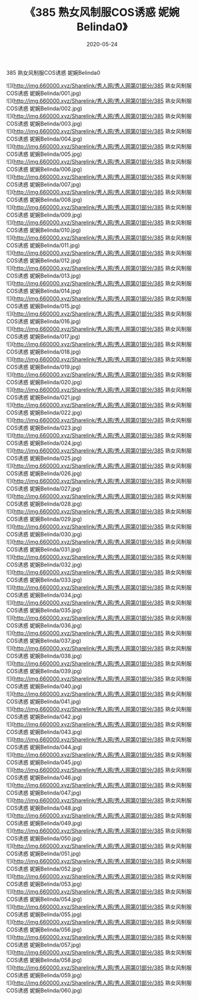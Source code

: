 ﻿---
layout: post
title:  《385 熟女风制服COS诱惑 妮婉Belinda0》
date:   2020-05-24
img: http://img.660000.xyz/Sharelink/秀人网/秀人网第01部分/385 熟女风制服COS诱惑 妮婉Belinda0/000.jpg
categories: [美女, 清纯, 唯美]
---

385 熟女风制服COS诱惑 妮婉Belinda0

  ![](http://img.660000.xyz/Sharelink/秀人网/秀人网第01部分/385 熟女风制服COS诱惑 妮婉Belinda/001.jpg) <br> ![](http://img.660000.xyz/Sharelink/秀人网/秀人网第01部分/385 熟女风制服COS诱惑 妮婉Belinda/002.jpg) <br> ![](http://img.660000.xyz/Sharelink/秀人网/秀人网第01部分/385 熟女风制服COS诱惑 妮婉Belinda/003.jpg) <br> ![](http://img.660000.xyz/Sharelink/秀人网/秀人网第01部分/385 熟女风制服COS诱惑 妮婉Belinda/004.jpg) <br> ![](http://img.660000.xyz/Sharelink/秀人网/秀人网第01部分/385 熟女风制服COS诱惑 妮婉Belinda/005.jpg) <br> ![](http://img.660000.xyz/Sharelink/秀人网/秀人网第01部分/385 熟女风制服COS诱惑 妮婉Belinda/006.jpg) <br> ![](http://img.660000.xyz/Sharelink/秀人网/秀人网第01部分/385 熟女风制服COS诱惑 妮婉Belinda/007.jpg) <br> ![](http://img.660000.xyz/Sharelink/秀人网/秀人网第01部分/385 熟女风制服COS诱惑 妮婉Belinda/008.jpg) <br> ![](http://img.660000.xyz/Sharelink/秀人网/秀人网第01部分/385 熟女风制服COS诱惑 妮婉Belinda/009.jpg) <br> ![](http://img.660000.xyz/Sharelink/秀人网/秀人网第01部分/385 熟女风制服COS诱惑 妮婉Belinda/010.jpg) <br> ![](http://img.660000.xyz/Sharelink/秀人网/秀人网第01部分/385 熟女风制服COS诱惑 妮婉Belinda/011.jpg) <br> ![](http://img.660000.xyz/Sharelink/秀人网/秀人网第01部分/385 熟女风制服COS诱惑 妮婉Belinda/012.jpg) <br> ![](http://img.660000.xyz/Sharelink/秀人网/秀人网第01部分/385 熟女风制服COS诱惑 妮婉Belinda/013.jpg) <br> ![](http://img.660000.xyz/Sharelink/秀人网/秀人网第01部分/385 熟女风制服COS诱惑 妮婉Belinda/014.jpg) <br> ![](http://img.660000.xyz/Sharelink/秀人网/秀人网第01部分/385 熟女风制服COS诱惑 妮婉Belinda/015.jpg) <br> ![](http://img.660000.xyz/Sharelink/秀人网/秀人网第01部分/385 熟女风制服COS诱惑 妮婉Belinda/016.jpg) <br> ![](http://img.660000.xyz/Sharelink/秀人网/秀人网第01部分/385 熟女风制服COS诱惑 妮婉Belinda/017.jpg) <br> ![](http://img.660000.xyz/Sharelink/秀人网/秀人网第01部分/385 熟女风制服COS诱惑 妮婉Belinda/018.jpg) <br> ![](http://img.660000.xyz/Sharelink/秀人网/秀人网第01部分/385 熟女风制服COS诱惑 妮婉Belinda/019.jpg) <br> ![](http://img.660000.xyz/Sharelink/秀人网/秀人网第01部分/385 熟女风制服COS诱惑 妮婉Belinda/020.jpg) <br> ![](http://img.660000.xyz/Sharelink/秀人网/秀人网第01部分/385 熟女风制服COS诱惑 妮婉Belinda/021.jpg) <br> ![](http://img.660000.xyz/Sharelink/秀人网/秀人网第01部分/385 熟女风制服COS诱惑 妮婉Belinda/022.jpg) <br> ![](http://img.660000.xyz/Sharelink/秀人网/秀人网第01部分/385 熟女风制服COS诱惑 妮婉Belinda/023.jpg) <br> ![](http://img.660000.xyz/Sharelink/秀人网/秀人网第01部分/385 熟女风制服COS诱惑 妮婉Belinda/024.jpg) <br> ![](http://img.660000.xyz/Sharelink/秀人网/秀人网第01部分/385 熟女风制服COS诱惑 妮婉Belinda/025.jpg) <br> ![](http://img.660000.xyz/Sharelink/秀人网/秀人网第01部分/385 熟女风制服COS诱惑 妮婉Belinda/026.jpg) <br> ![](http://img.660000.xyz/Sharelink/秀人网/秀人网第01部分/385 熟女风制服COS诱惑 妮婉Belinda/027.jpg) <br> ![](http://img.660000.xyz/Sharelink/秀人网/秀人网第01部分/385 熟女风制服COS诱惑 妮婉Belinda/028.jpg) <br> ![](http://img.660000.xyz/Sharelink/秀人网/秀人网第01部分/385 熟女风制服COS诱惑 妮婉Belinda/029.jpg) <br> ![](http://img.660000.xyz/Sharelink/秀人网/秀人网第01部分/385 熟女风制服COS诱惑 妮婉Belinda/030.jpg) <br> ![](http://img.660000.xyz/Sharelink/秀人网/秀人网第01部分/385 熟女风制服COS诱惑 妮婉Belinda/031.jpg) <br> ![](http://img.660000.xyz/Sharelink/秀人网/秀人网第01部分/385 熟女风制服COS诱惑 妮婉Belinda/032.jpg) <br> ![](http://img.660000.xyz/Sharelink/秀人网/秀人网第01部分/385 熟女风制服COS诱惑 妮婉Belinda/033.jpg) <br> ![](http://img.660000.xyz/Sharelink/秀人网/秀人网第01部分/385 熟女风制服COS诱惑 妮婉Belinda/034.jpg) <br> ![](http://img.660000.xyz/Sharelink/秀人网/秀人网第01部分/385 熟女风制服COS诱惑 妮婉Belinda/035.jpg) <br> ![](http://img.660000.xyz/Sharelink/秀人网/秀人网第01部分/385 熟女风制服COS诱惑 妮婉Belinda/036.jpg) <br> ![](http://img.660000.xyz/Sharelink/秀人网/秀人网第01部分/385 熟女风制服COS诱惑 妮婉Belinda/037.jpg) <br> ![](http://img.660000.xyz/Sharelink/秀人网/秀人网第01部分/385 熟女风制服COS诱惑 妮婉Belinda/038.jpg) <br> ![](http://img.660000.xyz/Sharelink/秀人网/秀人网第01部分/385 熟女风制服COS诱惑 妮婉Belinda/039.jpg) <br> ![](http://img.660000.xyz/Sharelink/秀人网/秀人网第01部分/385 熟女风制服COS诱惑 妮婉Belinda/040.jpg) <br> ![](http://img.660000.xyz/Sharelink/秀人网/秀人网第01部分/385 熟女风制服COS诱惑 妮婉Belinda/041.jpg) <br> ![](http://img.660000.xyz/Sharelink/秀人网/秀人网第01部分/385 熟女风制服COS诱惑 妮婉Belinda/042.jpg) <br> ![](http://img.660000.xyz/Sharelink/秀人网/秀人网第01部分/385 熟女风制服COS诱惑 妮婉Belinda/043.jpg) <br> ![](http://img.660000.xyz/Sharelink/秀人网/秀人网第01部分/385 熟女风制服COS诱惑 妮婉Belinda/044.jpg) <br> ![](http://img.660000.xyz/Sharelink/秀人网/秀人网第01部分/385 熟女风制服COS诱惑 妮婉Belinda/045.jpg) <br> ![](http://img.660000.xyz/Sharelink/秀人网/秀人网第01部分/385 熟女风制服COS诱惑 妮婉Belinda/046.jpg) <br> ![](http://img.660000.xyz/Sharelink/秀人网/秀人网第01部分/385 熟女风制服COS诱惑 妮婉Belinda/047.jpg) <br> ![](http://img.660000.xyz/Sharelink/秀人网/秀人网第01部分/385 熟女风制服COS诱惑 妮婉Belinda/048.jpg) <br> ![](http://img.660000.xyz/Sharelink/秀人网/秀人网第01部分/385 熟女风制服COS诱惑 妮婉Belinda/049.jpg) <br> ![](http://img.660000.xyz/Sharelink/秀人网/秀人网第01部分/385 熟女风制服COS诱惑 妮婉Belinda/050.jpg) <br> ![](http://img.660000.xyz/Sharelink/秀人网/秀人网第01部分/385 熟女风制服COS诱惑 妮婉Belinda/051.jpg) <br> ![](http://img.660000.xyz/Sharelink/秀人网/秀人网第01部分/385 熟女风制服COS诱惑 妮婉Belinda/052.jpg) <br> ![](http://img.660000.xyz/Sharelink/秀人网/秀人网第01部分/385 熟女风制服COS诱惑 妮婉Belinda/053.jpg) <br> ![](http://img.660000.xyz/Sharelink/秀人网/秀人网第01部分/385 熟女风制服COS诱惑 妮婉Belinda/054.jpg) <br> ![](http://img.660000.xyz/Sharelink/秀人网/秀人网第01部分/385 熟女风制服COS诱惑 妮婉Belinda/055.jpg) <br> ![](http://img.660000.xyz/Sharelink/秀人网/秀人网第01部分/385 熟女风制服COS诱惑 妮婉Belinda/056.jpg) <br> ![](http://img.660000.xyz/Sharelink/秀人网/秀人网第01部分/385 熟女风制服COS诱惑 妮婉Belinda/057.jpg) <br> ![](http://img.660000.xyz/Sharelink/秀人网/秀人网第01部分/385 熟女风制服COS诱惑 妮婉Belinda/058.jpg) <br> ![](http://img.660000.xyz/Sharelink/秀人网/秀人网第01部分/385 熟女风制服COS诱惑 妮婉Belinda/059.jpg) <br> ![](http://img.660000.xyz/Sharelink/秀人网/秀人网第01部分/385 熟女风制服COS诱惑 妮婉Belinda/060.jpg) <br>